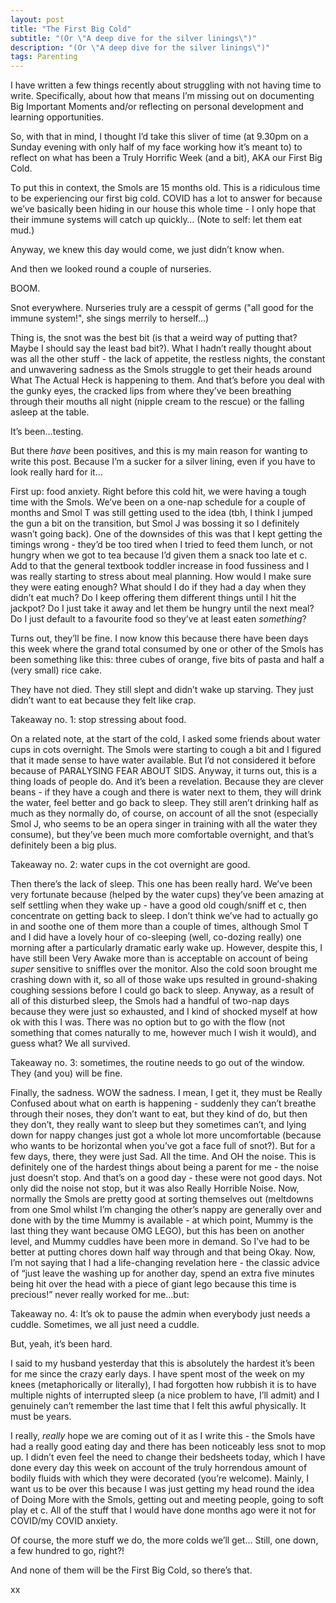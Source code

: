 ```yaml
---
layout: post
title: "The First Big Cold"
subtitle: "(Or \"A deep dive for the silver linings\")"
description: "(Or \"A deep dive for the silver linings\")"
tags: Parenting
---
```


I have written a few things recently about struggling with not having time to write.  Specifically, about how that means I’m missing out on documenting Big Important Moments and/or reflecting on personal development and learning opportunities.

So, with that in mind, I thought I’d take this sliver of time (at 9.30pm on a Sunday evening with only half of my face working how it’s meant to) to reflect on what has been a Truly Horrific Week (and a bit), AKA our First Big Cold.

To put this in context, the Smols are 15 months old.  This is a ridiculous time to be experiencing our first big cold.  COVID has a lot to answer for because we’ve basically been hiding in our house this whole time - I only hope that their immune systems will catch up quickly…  (Note to self: let them eat mud.)

Anyway, we knew this day would come, we just didn’t know when.

And then we looked round a couple of nurseries.

BOOM.

Snot everywhere.  Nurseries truly are a cesspit of germs ("all good for the immune system!", she sings merrily to herself...)

Thing is, the snot was the best bit (is that a weird way of putting that?  Maybe I should say the least bad bit?).  What I hadn’t really thought about was all the other stuff - the lack of appetite, the restless nights, the constant and unwavering sadness as the Smols struggle to get their heads around What The Actual Heck is happening to them. And that’s before you deal with the gunky eyes, the cracked lips from where they’ve been breathing through their mouths all night (nipple cream to the rescue) or the falling asleep at the table.

It’s been…testing.

But there *have* been positives, and this is my main reason for wanting to write this post.  Because I’m a sucker for a silver lining, even if you have to look really hard for it…

First up: food anxiety.  Right before this cold hit, we were having a tough time with the Smols.  We’ve been on a one-nap schedule for a couple of months and Smol T was still getting used to the idea (tbh, I think I jumped the gun a bit on the transition, but Smol J was bossing it so I definitely wasn’t going back).  One of the downsides of this was that I kept getting the timings wrong - they’d be too tired when I tried to feed them lunch, or not hungry when we got to tea because I’d given them a snack too late et c.  Add to that the general textbook toddler increase in food fussiness and I was really starting to stress about meal planning.  How would I make sure they were eating enough?  What should I do if they had a day when they didn’t eat much?  Do I keep offering them different things until I hit the jackpot?  Do I just take it away and let them be hungry until the next meal?  Do I just default to a favourite food so they’ve at least eaten *something*?

Turns out, they’ll be fine.  I now know this because there have been days this week where the grand total consumed by one or other of the Smols has been something like this: three cubes of orange, five bits of pasta and half a (very small) rice cake.

They have not died.  They still slept and didn’t wake up starving.  They just didn’t want to eat because they felt like crap.

Takeaway no. 1: stop stressing about food.

On a related note, at the start of the cold, I asked some friends about water cups in cots overnight. The Smols were starting to cough a bit and I figured that it made sense to have water available.  But I’d not considered it before because of PARALYSING FEAR ABOUT SIDS.  Anyway, it turns out, this is a thing loads of people do.  And it’s been a revelation.  Because they are clever beans - if they have a cough and there is water next to them, they will drink the water, feel better and go back to sleep.  They still aren’t drinking half as much as they normally do, of course, on account of all the snot (especially Smol J, who seems to be an opera singer in training with all the water they consume), but they’ve been much more comfortable overnight, and that’s definitely been a big plus.

Takeaway no. 2: water cups in the cot overnight are good.

Then there’s the lack of sleep.  This one has been really hard.  We’ve been very fortunate because (helped by the water cups) they’ve been amazing at self settling when they wake up - have a good old cough/sniff et c, then concentrate on getting back to sleep.  I don’t think we’ve had to actually go in and soothe one of them more than a couple of times, although Smol T and I did have a lovely hour of co-sleeping (well, co-dozing really) one morning after a particularly dramatic early wake up.  However, despite this, I have still been Very Awake more than is acceptable on account of being *super* sensitive to sniffles over the monitor.  Also the cold soon brought me crashing down with it, so all of those wake ups resulted in ground-shaking coughing sessions before I could go back to sleep.  Anyway, as a result of all of this disturbed sleep, the Smols had a handful of two-nap days because they were just so exhausted, and I kind of shocked myself at how ok with this I was.  There was no option but to go with the flow (not something that comes naturally to me, however much I wish it would), and guess what?  We all survived.

Takeaway no. 3: sometimes, the routine needs to go out of the window.  They (and you) will be fine.

Finally, the sadness.  WOW the sadness.  I mean, I get it, they must be Really Confused about what on earth is happening - suddenly they can’t breathe through their noses, they don’t want to eat, but they kind of do, but then they don’t, they really want to sleep but they sometimes can’t, and lying down for nappy changes just got a whole lot more uncomfortable (because who wants to be horizontal when you’ve got a face full of snot?).  But for a few days, there, they were just Sad.  All the time.  And OH the noise.  This is definitely one of the hardest things about being a parent for me - the noise just doesn’t stop.  And that’s on a good day - these were not good days.  Not only did the noise not stop, but it was also Really Horrible Noise.  Now, normally the Smols are pretty good at sorting themselves out (meltdowns from one Smol whilst I’m changing the other’s nappy are generally over and done with by the time Mummy is available - at which point, Mummy is the last thing they want because OMG LEGO), but this has been on another level, and Mummy cuddles have been more in demand.  So I’ve had to be better at putting chores down half way through and that being Okay.  Now, I’m not saying that I had a life-changing revelation here - the classic advice of “just leave the washing up for another day, spend an extra five minutes being hit over the head with a piece of giant lego because this time is precious!” never really worked for me…but:

Takeaway no. 4: It’s ok to pause the admin when everybody just needs a cuddle.  Sometimes, we all just need a cuddle.

But, yeah, it’s been hard.

I said to my husband yesterday that this is absolutely the hardest it’s been for me since the crazy early days.  I have spent most of the week on my knees (metaphorically or literally), I had forgotten how rubbish it is to have multiple nights of interrupted sleep (a nice problem to have, I’ll admit) and I genuinely can’t remember the last time that I felt this awful physically.  It must be years.

I really, *really* hope we are coming out of it as I write this - the Smols have had a really good eating day and there has been noticeably less snot to mop up.  I didn’t even feel the need to change their bedsheets today, which I have done every day this week on account of the truly horrendous amount of bodily fluids with which they were decorated (you’re welcome).  Mainly, I want us to be over this because I was just getting my head round the idea of Doing More with the Smols, getting out and meeting people, going to soft play et c.  All of the stuff that I would have done months ago were it not for COVID/my COVID anxiety.

Of course, the more stuff we do, the more colds we’ll get…  Still, one down, a few hundred to go, right?!

And none of them will be the First Big Cold, so there’s that.

xx

